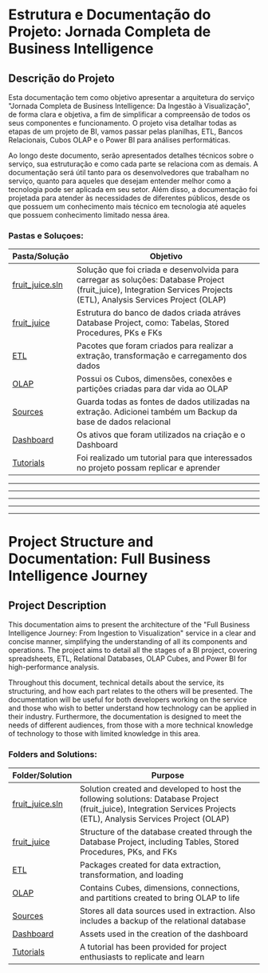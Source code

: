 # Estrutura e Documentação do Projeto: Jornada Completa de Business Intelligence

## Descrição do Projeto

Esta documentação tem como objetivo apresentar a arquitetura do serviço "Jornada Completa de Business Intelligence: Da Ingestão à Visualização", de forma clara e objetiva, a fim de simplificar a compreensão de todos os seus componentes e funcionamento. O projeto visa detalhar todas as etapas de um projeto de BI, vamos passar pelas planilhas, ETL, Bancos Relacionais, Cubos OLAP e o Power BI para análises performáticas.

Ao longo deste documento, serão apresentados detalhes técnicos sobre o serviço, sua estruturação e como cada parte se relaciona com as demais. A documentação será útil tanto para os desenvolvedores que trabalham no serviço, quanto para aqueles que desejam entender melhor como a tecnologia pode ser aplicada em seu setor. Além disso, a documentação foi projetada para atender às necessidades de diferentes públicos, desde os que possuem um conhecimento mais técnico em tecnologia até aqueles que possuem conhecimento limitado nessa área.


### Pastas e Soluçoes:

| Pasta/Solução   |Objetivo   |
|---|---|
| [fruit_juice.sln](README.md) | Solução que foi criada e desenvolvida para carregar as soluções: Database Project (fruit_juice), Integration Services Projects (ETL), Analysis Services Project (OLAP)  |
| [fruit_juice](fruit_juice/README.md) | Estrutura do banco de dados criada atráves Database Project, como: Tabelas, Stored Procedures, PKs e FKs |
| [ETL](ETL/README.md)| Pacotes que foram criados para realizar a extração, transformação e carregamento dos dados |
| [OLAP](OLAP/README.md)| Possui os Cubos, dimensões, conexões e partições criadas para dar vida ao OLAP  |
| [Sources](Sources/README.md) | Guarda todas as fontes de dados utilizadas na extração. Adicionei também um Backup da base de dados relacional  |
| [Dashboard](Dashboard/README.md) | Os ativos que foram utilizados na criação e o Dashboard  |
| [Tutorials](Tutorials/README.md) | Foi realizado um tutorial para que interessados no projeto possam replicar e aprender |


---
---
---
---
---

# Project Structure and Documentation: Full Business Intelligence Journey

## Project Description

This documentation aims to present the architecture of the "Full Business Intelligence Journey: From Ingestion to Visualization" service in a clear and concise manner, simplifying the understanding of all its components and operations. The project aims to detail all the stages of a BI project, covering spreadsheets, ETL, Relational Databases, OLAP Cubes, and Power BI for high-performance analysis.

Throughout this document, technical details about the service, its structuring, and how each part relates to the others will be presented. The documentation will be useful for both developers working on the service and those who wish to better understand how technology can be applied in their industry. Furthermore, the documentation is designed to meet the needs of different audiences, from those with a more technical knowledge of technology to those with limited knowledge in this area.

### Folders and Solutions:

| Folder/Solution   | Purpose   |
|---|---|
| [fruit_juice.sln](README.md) | Solution created and developed to host the following solutions: Database Project (fruit_juice), Integration Services Projects (ETL), Analysis Services Project (OLAP)  |
| [fruit_juice](fruit_juice/README.md) | Structure of the database created through the Database Project, including Tables, Stored Procedures, PKs, and FKs |
| [ETL](ETL/README.md)| Packages created for data extraction, transformation, and loading |
| [OLAP](OLAP/README.md)| Contains Cubes, dimensions, connections, and partitions created to bring OLAP to life  |
| [Sources](Sources/README.md) | Stores all data sources used in extraction. Also includes a backup of the relational database  |
| [Dashboard](Dashboard/README.md) | Assets used in the creation of the dashboard  |
| [Tutorials](Tutorials/README.md) | A tutorial has been provided for project enthusiasts to replicate and learn |